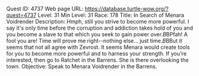 Quest ID: 4737
Web page URL: https://database.turtle-wow.org/?quest=4737
Level: 31
Min Level: 31
Race: 178
Title: In Search of Menara Voidrender
Description: Hmph, still you strive to become more powerful. I say it's only time before the corruption and addiction takes hold of you and you become a slave to that which you seek to gain power over.$B$BPfah! A fool you are! Time will prove me right--nothing else... just time.$B$BBut it seems that not all agree with Zevrost. It seems Menara would create tools for you to become more powerful and to harness your strength. If you're interested, then go to Ratchet in the Barrens. She is there overlooking the town.
Objective: Speak to Menara Voidrender in the Barrens.
